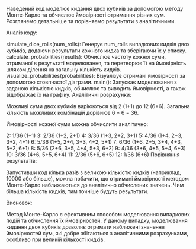 Наведений код моделює кидання двох кубиків за допомогою методу Монте-Карло та обчислює ймовірності отримання різних сум. Розглянемо детальніше та порівняємо результати з аналітичними.

Аналіз коду:

simulate_dice_rolls(num_rolls): Генерує num_rolls випадкових кидків двох кубиків, додаючи результати кожного кидка та зберігаючи їх у списку.
calculate_probabilities(results): Обчислює частоту кожної суми, отриманої в результаті моделювання, та перетворює її на ймовірність шляхом ділення на загальну кількість кидків.
visualize_probabilities(probabilities): Візуалізує отримані ймовірності за допомогою стовпчастої діаграми.
main(): Запускає моделювання з заданою кількістю кидків, обчислює та виводить ймовірності, а також відображає їх на графіку.
Аналітичні розрахунки:

Можливі суми двох кубиків варіюються від 2 (1+1) до 12 (6+6). Загальна кількість можливих комбінацій дорівнює 6 * 6 = 36.

Ймовірності кожної суми можна обчислити аналітично:

2: 1/36 (1+1)
3: 2/36 (1+2, 2+1)
4: 3/36 (1+3, 2+2, 3+1)
5: 4/36 (1+4, 2+3, 3+2, 4+1)
6: 5/36 (1+5, 2+4, 3+3, 4+2, 5+1)
7: 6/36 (1+6, 2+5, 3+4, 4+3, 5+2, 6+1)
8: 5/36 (2+6, 3+5, 4+4, 5+3, 6+2)
9: 4/36 (3+6, 4+5, 5+4, 6+3)
10: 3/36 (4+6, 5+5, 6+4)
11: 2/36 (5+6, 6+5)
12: 1/36 (6+6)
Порівняння результатів:

Запустивши код кілька разів з великою кількістю кидків (наприклад, 10000 або більше), можна побачити, що отримані ймовірності методом Монте-Карло наближаються до аналітично обчислених значень. Чим більша кількість кидків, тим точніше будуть результати.

Висновок:

Метод Монте-Карло є ефективним способом моделювання випадкових подій та обчислення їх ймовірностей. У даному випадку, моделювання кидання двох кубиків дозволяє отримати наближені значення ймовірностей сум, які добре збігаються з аналітичними розрахунками, особливо при великій кількості кидків.
